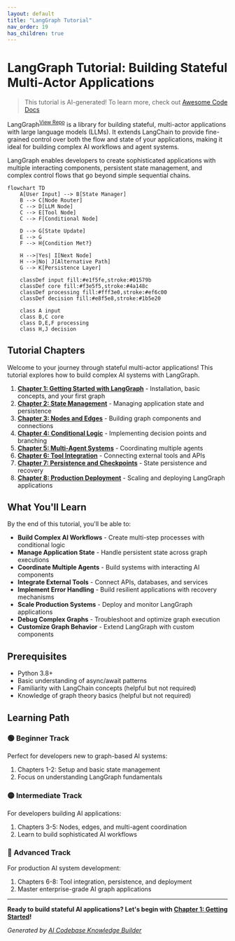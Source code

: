 ```yaml
---
layout: default
title: "LangGraph Tutorial"
nav_order: 19
has_children: true
---
```


# LangGraph Tutorial: Building Stateful Multi-Actor Applications

> This tutorial is AI-generated! To learn more, check out [Awesome Code Docs](https://github.com/johnxie/awesome-code-docs)

LangGraph<sup>[View Repo](https://github.com/langchain-ai/langgraph)</sup> is a library for building stateful, multi-actor applications with large language models (LLMs). It extends LangChain to provide fine-grained control over both the flow and state of your applications, making it ideal for building complex AI workflows and agent systems.

LangGraph enables developers to create sophisticated applications with multiple interacting components, persistent state management, and complex control flows that go beyond simple sequential chains.

```mermaid
flowchart TD
    A[User Input] --> B[State Manager]
    B --> C[Node Router]
    C --> D[LLM Node]
    C --> E[Tool Node]
    C --> F[Conditional Node]

    D --> G[State Update]
    E --> G
    F --> H{Condition Met?}

    H -->|Yes| I[Next Node]
    H -->|No| J[Alternative Path]
    G --> K[Persistence Layer]

    classDef input fill:#e1f5fe,stroke:#01579b
    classDef core fill:#f3e5f5,stroke:#4a148c
    classDef processing fill:#fff3e0,stroke:#ef6c00
    classDef decision fill:#e8f5e8,stroke:#1b5e20

    class A input
    class B,C core
    class D,E,F processing
    class H,J decision
```

## Tutorial Chapters

Welcome to your journey through stateful multi-actor applications! This tutorial explores how to build complex AI systems with LangGraph.

1. **[Chapter 1: Getting Started with LangGraph](01-getting-started.md)** - Installation, basic concepts, and your first graph
2. **[Chapter 2: State Management](02-state-management.md)** - Managing application state and persistence
3. **[Chapter 3: Nodes and Edges](03-nodes-edges.md)** - Building graph components and connections
4. **[Chapter 4: Conditional Logic](04-conditional-logic.md)** - Implementing decision points and branching
5. **[Chapter 5: Multi-Agent Systems](05-multi-agent-systems.md)** - Coordinating multiple agents
6. **[Chapter 6: Tool Integration](06-tool-integration.md)** - Connecting external tools and APIs
7. **[Chapter 7: Persistence and Checkpoints](07-persistence-checkpoints.md)** - State persistence and recovery
8. **[Chapter 8: Production Deployment](08-production-deployment.md)** - Scaling and deploying LangGraph applications

## What You'll Learn

By the end of this tutorial, you'll be able to:

- **Build Complex AI Workflows** - Create multi-step processes with conditional logic
- **Manage Application State** - Handle persistent state across graph executions
- **Coordinate Multiple Agents** - Build systems with interacting AI components
- **Integrate External Tools** - Connect APIs, databases, and services
- **Implement Error Handling** - Build resilient applications with recovery mechanisms
- **Scale Production Systems** - Deploy and monitor LangGraph applications
- **Debug Complex Graphs** - Troubleshoot and optimize graph execution
- **Customize Graph Behavior** - Extend LangGraph with custom components

## Prerequisites

- Python 3.8+
- Basic understanding of async/await patterns
- Familiarity with LangChain concepts (helpful but not required)
- Knowledge of graph theory basics (helpful but not required)

## Learning Path

### 🟢 Beginner Track
Perfect for developers new to graph-based AI systems:
1. Chapters 1-2: Setup and basic state management
2. Focus on understanding LangGraph fundamentals

### 🟡 Intermediate Track
For developers building AI applications:
1. Chapters 3-5: Nodes, edges, and multi-agent coordination
2. Learn to build sophisticated AI workflows

### 🔴 Advanced Track
For production AI system development:
1. Chapters 6-8: Tool integration, persistence, and deployment
2. Master enterprise-grade AI graph applications

---

**Ready to build stateful AI applications? Let's begin with [Chapter 1: Getting Started](01-getting-started.md)!**

*Generated by [AI Codebase Knowledge Builder](https://github.com/The-Pocket/Tutorial-Codebase-Knowledge)*
